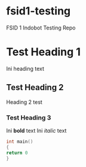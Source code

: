 # fsid1-testing
FSID 1 Indobot Testing Repo

# Test Heading 1
Ini heading text
## Test Heading 2
Heading 2 test
### Test Heading 3
Ini **bold** text
Ini _italic_ text

```C++
int main()
{
return 0
}
```

